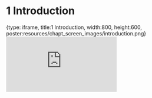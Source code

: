 # 1 Introduction
 
{type: iframe, title:1 Introduction, width:800, height:600, poster:resources/chapt_screen_images/introduction.png}
![](https://jhudatascience.org/Adv_Reproducibility_in_Cancer_Informatics/no_toc/introduction.html)
 

 
